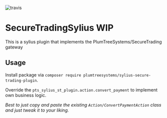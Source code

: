 ![travis](https://api.travis-ci.org/PlumTreeSystems/SyliusSecureTradingPlugin.svg?branch=master "Travis")

# SecureTradingSylius WIP

This is a sylius plugin that implements the PlumTreeSystems/SecureTrading gateway

## Usage

Install package via `composer require plumtreesystems/sylius-secure-trading-plugin`.

Override the `pts_sylius_st_plugin.action.convert_payment` to implement own business logic.

_Best to just copy and paste the existing `Action/ConvertPaymentAction` class and just tweak it to your liking._
